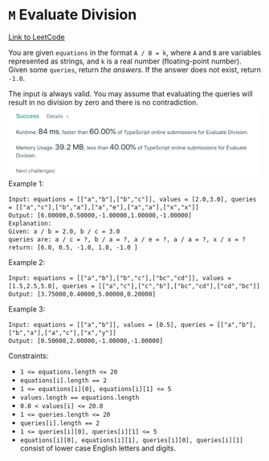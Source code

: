 # `M` Evaluate Division 
[Link to LeetCode](https://leetcode.com/problems/evaluate-division/)

You are given `equations` in the format `A / B = k`, where `A` and `B` are variables represented as strings, and `k` is a real number (floating-point number). Given some `queries`, return _the answers_. If the answer does not exist, return `-1.0`.

The input is always valid. You may assume that evaluating the queries will result in no division by zero and there is no contradiction.
![Success](success.png)
Example 1:
```
Input: equations = [["a","b"],["b","c"]], values = [2.0,3.0], queries = [["a","c"],["b","a"],["a","e"],["a","a"],["x","x"]]
Output: [6.00000,0.50000,-1.00000,1.00000,-1.00000]
Explanation: 
Given: a / b = 2.0, b / c = 3.0
queries are: a / c = ?, b / a = ?, a / e = ?, a / a = ?, x / x = ?
return: [6.0, 0.5, -1.0, 1.0, -1.0 ]
```
Example 2:
```
Input: equations = [["a","b"],["b","c"],["bc","cd"]], values = [1.5,2.5,5.0], queries = [["a","c"],["c","b"],["bc","cd"],["cd","bc"]]
Output: [3.75000,0.40000,5.00000,0.20000]
```
Example 3:
```
Input: equations = [["a","b"]], values = [0.5], queries = [["a","b"],["b","a"],["a","c"],["x","y"]]
Output: [0.50000,2.00000,-1.00000,-1.00000]
```
Constraints:
* `1 <= equations.length <= 20`
* `equations[i].length == 2`
* `1 <= equations[i][0], equations[i][1] <= 5`
* `values.length == equations.length`
* `0.0 < values[i] <= 20.0`
* `1 <= queries.length <= 20`
* `queries[i].length == 2`
* `1 <= queries[i][0], queries[i][1] <= 5`
* `equations[i][0], equations[i][1], queries[i][0], queries[i][1]` consist of lower case English letters and digits.
